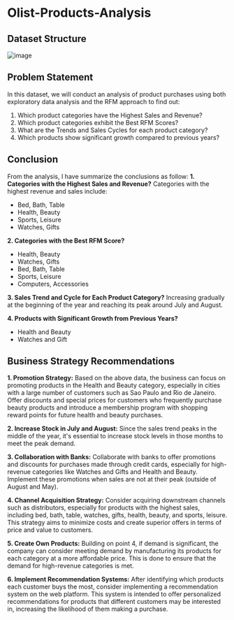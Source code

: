 # Olist-Products-Analysis

## Dataset Structure

![image](https://github.com/FrancisDarma/Olist-Products-Analysis/assets/115353523/b8355216-1402-4683-a50e-fb4e35ceaa0a)

## Problem Statement
In this dataset, we will conduct an analysis of product purchases using both exploratory data analysis and the RFM approach to find out:

1. Which product categories have the Highest Sales and Revenue?
2. Which product categories exhibit the Best RFM Scores?
3. What are the Trends and Sales Cycles for each product category?
4. Which products show significant growth compared to previous years?

## Conclusion
From the analysis, I have summarize the conclusions as follow:
**1.  Categories with the Highest Sales and Revenue?**
   Categories with the highest revenue and sales include:
-  Bed, Bath, Table
-  Health, Beauty
-  Sports, Leisure
-  Watches, Gifts

**2.  Categories with the Best RFM Score?**
-  Health, Beauty
-  Watches, Gifts
-  Bed, Bath, Table
-  Sports, Leisure
-  Computers, Accessories
  
**3. Sales Trend and Cycle for Each Product Category?**
   Increasing gradually at the beginning of the year and reaching its peak around July and August.

**4. Products with Significant Growth from Previous Years?**
-  Health and Beauty
-  Watches and Gift

## Business Strategy Recommendations

**1. Promotion Strategy:** Based on the above data, the business can focus on promoting products in the Health and Beauty category, especially in cities with a large number of customers such as Sao Paulo and Rio de Janeiro. Offer discounts and special prices for customers who frequently purchase beauty products and introduce a membership program with shopping reward points for future health and beauty purchases.

**2.  Increase Stock in July and August:** Since the sales trend peaks in the middle of the year, it's essential to increase stock levels in those months to meet the peak demand.

**3.  Collaboration with Banks:** Collaborate with banks to offer promotions and discounts for purchases made through credit cards, especially for high-revenue categories like Watches and Gifts and Health and Beauty. Implement these promotions when sales are not at their peak (outside of August and May).

**4.  Channel Acquisition Strategy:** Consider acquiring downstream channels such as distributors, especially for products with the highest sales, including bed, bath, table, watches, gifts, health, beauty, and sports, leisure. This strategy aims to minimize costs and create superior offers in terms of price and value to customers.

**5.  Create Own Products:** Building on point 4, if demand is significant, the company can consider meeting demand by manufacturing its products for each category at a more affordable price. This is done to ensure that the demand for high-revenue categories is met.

**6.  Implement Recommendation Systems:** After identifying which products each customer buys the most, consider implementing a recommendation system on the web platform. This system is intended to offer personalized recommendations for products that different customers may be interested in, increasing the likelihood of them making a purchase.
